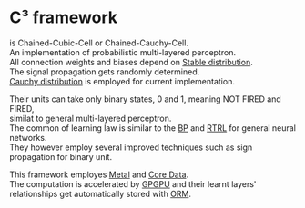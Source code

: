 # C³ framework
is Chained-Cubic-Cell or Chained-Cauchy-Cell.  
An implementation of probabilistic multi-layered perceptron.  
All connection weights and biases depend on [Stable distribution](https://wikipedia.org/wiki/Stable_distribution).   
The signal propagation gets randomly determined.  
[Cauchy distribution](https://wikipedia.org/wiki/Cauchy_distribution) is employed for current implementation.   
  
Their units can take only binary states, 0 and 1, meaning NOT FIRED and FIRED,   
similat to general multi-layered perceptron.  
The common of learning law is similar to the [BP](https://wikipedia.org/wiki/Backpropagation) and [RTRL](https://en.wikipedia.org/wiki/Backpropagation) for general neural networks.  
They however employ several improved techniques such as sign propagation for binary unit.  

This framework employes [Metal](https://developer.apple.com/library/mac/documentation/Metal/Reference/MetalFrameworkReference/) and [Core Data](https://developer.apple.com/library/watchos/documentation/Cocoa/Conceptual/CoreData/).  
The computation is accelerated by [GPGPU](https://wikipedia.org/wiki/General-purpose_computing_on_graphics_processing_units)   and their learnt layers' relationships get automatically stored with [ORM](https://wikipedia.org/wiki/Object-relational_mapping).  
